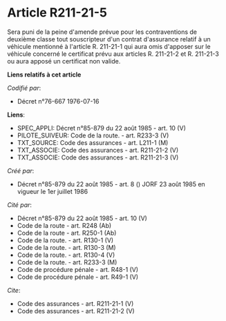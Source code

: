 # Article R211-21-5

Sera puni de la peine d'amende prévue pour les contraventions de deuxième classe tout souscripteur d'un contrat d'assurance
relatif à un véhicule mentionné à l'article R. 211-21-1 qui aura omis d'apposer sur le véhicule concerné le certificat prévu
aux articles R. 211-21-2 et R. 211-21-3 ou aura apposé un certificat non valide.

**Liens relatifs à cet article**

_Codifié par_:

  - Décret n°76-667 1976-07-16

**Liens**:

  - SPEC_APPLI: Décret n°85-879 du 22 août 1985 - art. 10 (V)
  - PILOTE_SUIVEUR: Code de la route. - art. R233-3 (V)
  - TXT_SOURCE: Code des assurances - art. L211-1 (M)
  - TXT_ASSOCIE: Code des assurances - art. R211-21-2 (V)
  - TXT_ASSOCIE: Code des assurances - art. R211-21-3 (V)

_Créé par_:

  - Décret n°85-879 du 22 août 1985 - art. 8 () JORF 23 août 1985 en vigueur le 1er juillet 1986

_Cité par_:

  - Décret n°85-879 du 22 août 1985 - art. 10 (V)
  - Code de la route - art. R248 (Ab)
  - Code de la route - art. R250-1 (Ab)
  - Code de la route. - art. R130-1 (V)
  - Code de la route. - art. R130-3 (M)
  - Code de la route. - art. R130-4 (V)
  - Code de la route. - art. R233-3 (M)
  - Code de procédure pénale - art. R48-1 (V)
  - Code de procédure pénale - art. R49-1 (V)

_Cite_:

  - Code des assurances - art. R211-21-1 (V)
  - Code des assurances - art. R211-21-2 (V)
